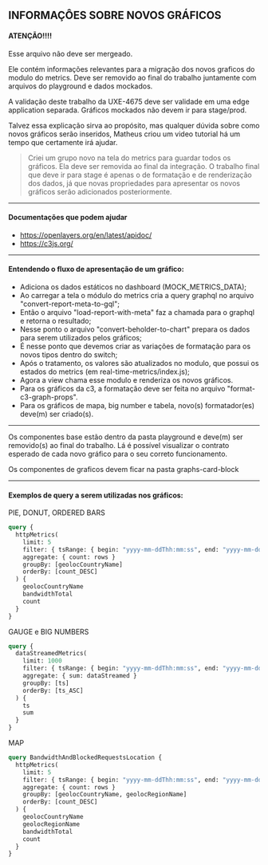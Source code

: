## INFORMAÇÔES SOBRE NOVOS GRÁFICOS

#### ATENÇÃO!!!!

Esse arquivo não deve ser mergeado.

Ele contém informações relevantes para a migração dos novos graficos do modulo do metrics. Deve ser removido ao final do trabalho juntamente com arquivos do playground e dados mockados.

A validação deste trabalho da UXE-4675 deve ser validade em uma edge application separada. Gráficos mockados não devem ir para stage/prod.

Talvez essa explicação sirva ao propósito, mas qualquer dúvida sobre como novos gráficos serão inseridos, Matheus criou um video tutorial há um tempo que certamente irá ajudar.

> Criei um grupo novo na tela do metrics para guardar todos os gráficos. Ela deve ser removida ao final da integração. O trabalho final que deve ir para stage é apenas o de formatação e de renderização dos dados, já que novas propriedades para apresentar os novos gráficos serão adicionados posteriormente.

---

#### Documentações que podem ajudar

- https://openlayers.org/en/latest/apidoc/
- https://c3js.org/

---

#### Entendendo o fluxo de apresentação de um gráfico:

- Adiciona os dados estáticos no dashboard (MOCK_METRICS_DATA);
- Ao carregar a tela o módulo do metrics cria a query graphql no arquivo "convert-report-meta-to-gql";
- Então o arquivo "load-report-with-meta" faz a chamada para o graphql e retorna o resultado;
- Nesse ponto o arquivo "convert-beholder-to-chart" prepara os dados para serem utilizados pelos gráficos;
- É nesse ponto que devemos criar as variações de formatação para os novos tipos dentro do switch;
- Após o tratamento, os valores são atualizados no modulo, que possui os estados do metrics (em real-time-metrics/index.js);
- Agora a view chama esse modulo e renderiza os novos gráficos.
- Para os gráficos da c3, a formatação deve ser feita no arquivo "format-c3-graph-props".
- Para os gráficos de mapa, big number e tabela, novo(s) formatador(es) deve(m) ser criado(s).

---

Os componentes base estão dentro da pasta playground e deve(m) ser removido(s) ao final do trabalho.
Lá é possível visualizar o contrato esperado de cada novo gráfico para o seu correto funcionamento.

Os componentes de graficos devem ficar na pasta graphs-card-block

---

#### Exemplos de query a serem utilizadas nos gráficos:

PIE, DONUT, ORDERED BARS

```graphql
query {
  httpMetrics(
    limit: 5
    filter: { tsRange: { begin: "yyyy-mm-ddThh:mm:ss", end: "yyyy-mm-ddThh:mm:ss" } }
    aggregate: { count: rows }
    groupBy: [geolocCountryName]
    orderBy: [count_DESC]
  ) {
    geolocCountryName
    bandwidthTotal
    count
  }
}
```

GAUGE e BIG NUMBERS

```graphql
query {
  dataStreamedMetrics(
    limit: 1000
    filter: { tsRange: { begin: "yyyy-mm-ddThh:mm:ss", end: "yyyy-mm-ddThh:mm:ss" } }
    aggregate: { sum: dataStreamed }
    groupBy: [ts]
    orderBy: [ts_ASC]
  ) {
    ts
    sum
  }
}
```

MAP

```graphql
query BandwidthAndBlockedRequestsLocation {
  httpMetrics(
    limit: 5
    filter: { tsRange: { begin: "yyyy-mm-ddThh:mm:ss", end: "yyyy-mm-ddThh:mm:ss" } }
    aggregate: { count: rows }
    groupBy: [geolocCountryName, geolocRegionName]
    orderBy: [count_DESC]
  ) {
    geolocCountryName
    geolocRegionName
    bandwidthTotal
    count
  }
}
```
